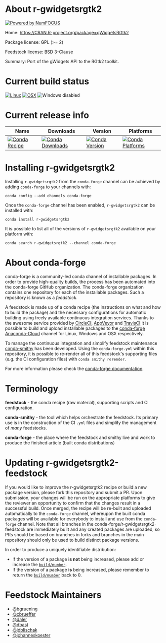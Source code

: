 About r-gwidgetsrgtk2
=====================

[![Powered by NumFOCUS](https://img.shields.io/badge/powered%20by-NumFOCUS-orange.svg?style=flat&colorA=E1523D&colorB=007D8A)](http://numfocus.org)

Home: https://CRAN.R-project.org/package=gWidgetsRGtk2

Package license: GPL (>= 2)

Feedstock license: BSD 3-Clause

Summary: Port of the gWidgets API to the RGtk2 toolkit.



Current build status
====================

[![Linux](https://img.shields.io/circleci/project/github/conda-forge/r-gwidgetsrgtk2-feedstock/master.svg?label=Linux)](https://circleci.com/gh/conda-forge/r-gwidgetsrgtk2-feedstock)
[![OSX](https://img.shields.io/travis/conda-forge/r-gwidgetsrgtk2-feedstock/master.svg?label=macOS)](https://travis-ci.org/conda-forge/r-gwidgetsrgtk2-feedstock)
![Windows disabled](https://img.shields.io/badge/Windows-disabled-lightgrey.svg)

Current release info
====================

| Name | Downloads | Version | Platforms |
| --- | --- | --- | --- |
| [![Conda Recipe](https://img.shields.io/badge/recipe-r--gwidgetsrgtk2-green.svg)](https://anaconda.org/conda-forge/r-gwidgetsrgtk2) | [![Conda Downloads](https://img.shields.io/conda/dn/conda-forge/r-gwidgetsrgtk2.svg)](https://anaconda.org/conda-forge/r-gwidgetsrgtk2) | [![Conda Version](https://img.shields.io/conda/vn/conda-forge/r-gwidgetsrgtk2.svg)](https://anaconda.org/conda-forge/r-gwidgetsrgtk2) | [![Conda Platforms](https://img.shields.io/conda/pn/conda-forge/r-gwidgetsrgtk2.svg)](https://anaconda.org/conda-forge/r-gwidgetsrgtk2) |

Installing r-gwidgetsrgtk2
==========================

Installing `r-gwidgetsrgtk2` from the `conda-forge` channel can be achieved by adding `conda-forge` to your channels with:

```
conda config --add channels conda-forge
```

Once the `conda-forge` channel has been enabled, `r-gwidgetsrgtk2` can be installed with:

```
conda install r-gwidgetsrgtk2
```

It is possible to list all of the versions of `r-gwidgetsrgtk2` available on your platform with:

```
conda search r-gwidgetsrgtk2 --channel conda-forge
```


About conda-forge
=================

conda-forge is a community-led conda channel of installable packages.
In order to provide high-quality builds, the process has been automated into the
conda-forge GitHub organization. The conda-forge organization contains one repository
for each of the installable packages. Such a repository is known as a *feedstock*.

A feedstock is made up of a conda recipe (the instructions on what and how to build
the package) and the necessary configurations for automatic building using freely
available continuous integration services. Thanks to the awesome service provided by
[CircleCI](https://circleci.com/), [AppVeyor](https://www.appveyor.com/)
and [TravisCI](https://travis-ci.org/) it is possible to build and upload installable
packages to the [conda-forge](https://anaconda.org/conda-forge)
[Anaconda-Cloud](https://anaconda.org/) channel for Linux, Windows and OSX respectively.

To manage the continuous integration and simplify feedstock maintenance
[conda-smithy](https://github.com/conda-forge/conda-smithy) has been developed.
Using the ``conda-forge.yml`` within this repository, it is possible to re-render all of
this feedstock's supporting files (e.g. the CI configuration files) with ``conda smithy rerender``.

For more information please check the [conda-forge documentation](https://conda-forge.org/docs/).

Terminology
===========

**feedstock** - the conda recipe (raw material), supporting scripts and CI configuration.

**conda-smithy** - the tool which helps orchestrate the feedstock.
                   Its primary use is in the construction of the CI ``.yml`` files
                   and simplify the management of *many* feedstocks.

**conda-forge** - the place where the feedstock and smithy live and work to
                  produce the finished article (built conda distributions)


Updating r-gwidgetsrgtk2-feedstock
==================================

If you would like to improve the r-gwidgetsrgtk2 recipe or build a new
package version, please fork this repository and submit a PR. Upon submission,
your changes will be run on the appropriate platforms to give the reviewer an
opportunity to confirm that the changes result in a successful build. Once
merged, the recipe will be re-built and uploaded automatically to the
`conda-forge` channel, whereupon the built conda packages will be available for
everybody to install and use from the `conda-forge` channel.
Note that all branches in the conda-forge/r-gwidgetsrgtk2-feedstock are
immediately built and any created packages are uploaded, so PRs should be based
on branches in forks and branches in the main repository should only be used to
build distinct package versions.

In order to produce a uniquely identifiable distribution:
 * If the version of a package **is not** being increased, please add or increase
   the [``build/number``](https://conda.io/docs/user-guide/tasks/build-packages/define-metadata.html#build-number-and-string).
 * If the version of a package **is** being increased, please remember to return
   the [``build/number``](https://conda.io/docs/user-guide/tasks/build-packages/define-metadata.html#build-number-and-string)
   back to 0.

Feedstock Maintainers
=====================

* [@bgruening](https://github.com/bgruening/)
* [@cbrueffer](https://github.com/cbrueffer/)
* [@daler](https://github.com/daler/)
* [@dbast](https://github.com/dbast/)
* [@jdblischak](https://github.com/jdblischak/)
* [@johanneskoester](https://github.com/johanneskoester/)

